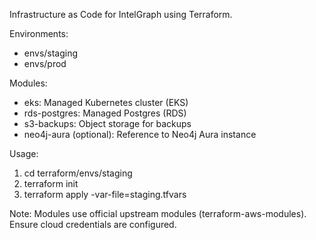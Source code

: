 Infrastructure as Code for IntelGraph using Terraform.

Environments:

- envs/staging
- envs/prod

Modules:

- eks: Managed Kubernetes cluster (EKS)
- rds-postgres: Managed Postgres (RDS)
- s3-backups: Object storage for backups
- neo4j-aura (optional): Reference to Neo4j Aura instance

Usage:

1. cd terraform/envs/staging
2. terraform init
3. terraform apply -var-file=staging.tfvars

Note: Modules use official upstream modules (terraform-aws-modules). Ensure cloud credentials are configured.
